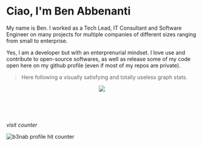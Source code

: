 
# Ciao, I'm Ben Abbenanti

My name is Ben. I worked as a Tech Lead, IT Consultant and Software Engineer on many projects for multiple companies of different sizes ranging from small to enterprise.

Yes, I am a developer but with an enterprenurial mindset. I love use and contribute to open-source softwares, as well as release some of my code open here on my github profile (even if most of my repos are private).

<!-- ![b3nab must used languages](https://github-readme-stats.vercel.app/api/top-langs/?username=b3nab&theme=2077) -->

<!-- # Ciao foreigner! -->
<!-- ## Welcome to my github home lol -->

> Here following a visually satisfying and totally useless graph stats.
<p align="center">
    <img align="middle" src="https://github-profile-summary-cards.vercel.app/api/cards/profile-details?username=b3nab&theme=2077">
</p>
<!-- ![b3nab profile details](https://github-profile-summary-cards.vercel.app/api/cards/profile-details?username=b3nab&theme=2077) -->

<!-- ![b3nab github trophy](https://github-profile-trophy.vercel.app/?username=b3nab&theme=2077) -->

<!-- <p align="center">
    <img align="middle" width="45%" src="https://github-readme-stats-git-masterrstaa-rickstaa.vercel.app/api?username=b3nab&theme=2077">
    <img align="middle" width="50%" src="https://github-readme-streak-stats.herokuapp.com/?user=b3nab&theme=2077">
</p> -->

<!-- ![b3nab github stats](https://github-readme-stats-git-masterrstaa-rickstaa.vercel.app/api?username=b3nab&theme=2077) -->
<!-- ![b3nab github stats](https://github-readme-streak-stats.herokuapp.com/?user=b3nab&theme=2077) -->

<!-- ## Star History -->

<!-- <a href="https://star-history.com/#b3nab/instapy-cli&b3nab/deckpad&Date">
 <picture>
   <source media="(prefers-color-scheme: dark)" srcset="https://api.star-history.com/svg?repos=b3nab/instapy-cli,b3nab/deckpad&type=Date&theme=dark" />
   <source media="(prefers-color-scheme: light)" srcset="https://api.star-history.com/svg?repos=b3nab/instapy-cli,b3nab/deckpad&type=Date" />
   <img alt="Star History Chart" src="https://api.star-history.com/svg?repos=b3nab/instapy-cli,b3nab/deckpad&type=Date" />
 </picture>
</a> -->

<!-- ## Tech Stack and Tools -->

<!-- ### OS & Basics -->

<!-- I've always used Linux and MacOS for development and daily machine, Windows is just for gaming. 🤌 -->

<!-- **OS:** MacOS & Linux (+ Windows gaming only)

![Apple](https://svgl-badge.vercel.app/api/Software/Apple?theme=dark)
![Linux](https://svgl-badge.vercel.app/api/Software/Linux?theme=dark)
![Bash](https://svgl-badge.vercel.app/api/Language/Bash?theme=dark)
![Alacritty](https://svgl-badge.vercel.app/api/Software/Alacritty?theme=dark)
![Visual%20Studio%20Code](https://svgl-badge.vercel.app/api/Software/Visual%20Studio%20Code?theme=dark)

![Git](https://svgl-badge.vercel.app/api/Software/Git?theme=dark)
![Homebrew](https://svgl-badge.vercel.app/api/Software/Homebrew?theme=dark)
![NPM](https://svgl-badge.vercel.app/api/Software/NPM?theme=dark)
![Yarn](https://svgl-badge.vercel.app/api/Software/Yarn?theme=dark)
![Ngrok](https://svgl-badge.vercel.app/api/Software/Ngrok?theme=dark)
![Postman](https://svgl-badge.vercel.app/api/Software/Postman?theme=dark)

### LANGUAGES

**Languages:** JavaScript/TypeScript, Python, Java, Liquid, HTML, CSS, Sass, GraphQL

![JavaScript](https://svgl-badge.vercel.app/api/Language/JavaScript?theme=dark)
![TypeScript](https://svgl-badge.vercel.app/api/Language/TypeScript?theme=dark)
![HTML5](https://svgl-badge.vercel.app/api/Language/HTML5?theme=dark)
![CSS](https://svgl-badge.vercel.app/api/Language/CSS?theme=dark)
![Sass](https://svgl-badge.vercel.app/api/Language/Sass?theme=dark)
![Java](https://svgl-badge.vercel.app/api/Language/Java?theme=dark)
![Python](https://svgl-badge.vercel.app/api/Language/Python?theme=dark)
![GraphQL](https://svgl-badge.vercel.app/api/Language/GraphQL?theme=dark)
![Markdown](https://svgl-badge.vercel.app/api/Language/Markdown?theme=dark)

### TECH STACK - FRAMEWORKS & LIBRARIES

![aws](https://svgl-badge.vercel.app/api/Software/Amazon%20Web%20Services?theme=dark)
![Angular](https://svgl-badge.vercel.app/api/Framework/Angular?theme=dark)
![React](https://svgl-badge.vercel.app/api/Library/React?theme=dark)
![Next.js](https://svgl-badge.vercel.app/api/Framework/Next.js?theme=dark)
![Remix](https://svgl-badge.vercel.app/api/Framework/Remix?theme=dark)
![Expo](https://svgl-badge.vercel.app/api/Software/Expo?theme=dark)
![Electron](https://svgl-badge.vercel.app/api/Library/Electron?theme=dark)
![RxJS](https://svgl-badge.vercel.app/api/Library/RxJS?theme=dark)
![Remotion](https://svgl-badge.vercel.app/api/Framework/Remotion?theme=dark)
![Gatsby](https://svgl-badge.vercel.app/api/Framework/Gatsby?theme=dark)
![Lit](https://svgl-badge.vercel.app/api/Library/Lit?theme=dark)
![Node.js](https://svgl-badge.vercel.app/api/Library/Node.js?theme=dark)
![Express.js](https://svgl-badge.vercel.app/api/Framework/Express.js?theme=dark)
![Prisma](https://svgl-badge.vercel.app/api/Software/Prisma?theme=dark)
![Shopify](https://svgl-badge.vercel.app/api/CMS/Shopify?theme=dark)
![Strapi](https://svgl-badge.vercel.app/api/CMS/Strapi?theme=dark)
![Tailwind%20CSS](https://svgl-badge.vercel.app/api/Framework/Tailwind%20CSS?theme=dark)
![Styled%20Components](https://svgl-badge.vercel.app/api/Library/Styled%20Components?theme=dark)
![Chakra%20UI](https://svgl-badge.vercel.app/api/Library/Chakra%20UI?theme=dark)
![shadcnui](https://svgl-badge.vercel.app/api/Library/shadcnui?theme=dark)
![Storybook](https://svgl-badge.vercel.app/api/Software/Storybook?theme=dark)
![Web%20components](https://svgl-badge.vercel.app/api/Library/Web%20components?theme=dark)
![Three.js](https://svgl-badge.vercel.app/api/Library/Three.js?theme=dark)
![Headless%20UI](https://svgl-badge.vercel.app/api/Library/Headless%20UI?theme=dark)
![Radix%20UI](https://svgl-badge.vercel.app/api/Library/Radix%20UI?theme=dark)
![Material%20UI](https://svgl-badge.vercel.app/api/Framework/Material%20UI?theme=dark)
![Bootstrap](https://svgl-badge.vercel.app/api/Framework/Bootstrap?theme=dark)

![Jest](https://svgl-badge.vercel.app/api/Framework/Jest?theme=dark)
![Playwright](https://svgl-badge.vercel.app/api/Framework/Playwright?theme=dark)

![Firebase](https://svgl-badge.vercel.app/api/Hosting/Firebase?theme=dark)
![Netlify](https://svgl-badge.vercel.app/api/Hosting/Netlify?theme=dark)
![Vercel](https://svgl-badge.vercel.app/api/Hosting/Vercel?theme=dark)
![WebFlow](https://svgl-badge.vercel.app/api/CMS/WebFlow?theme=dark)
![WordPress](https://svgl-badge.vercel.app/api/CMS/WordPress?theme=dark)

![JWT](https://svgl-badge.vercel.app/api/Library/JWT?theme=dark)

![Parcel](https://svgl-badge.vercel.app/api/Compiler/Parcel?theme=dark)
![SWC](https://svgl-badge.vercel.app/api/Compiler/SWC?theme=dark)

![MongoDB](https://svgl-badge.vercel.app/api/Database/MongoDB?theme=dark)
![MySQL](https://svgl-badge.vercel.app/api/Database/MySQL?theme=dark)
![PostgreSQL](https://svgl-badge.vercel.app/api/Database/PostgreSQL?theme=dark)
![Redis](https://svgl-badge.vercel.app/api/Database/Redis?theme=dark)
![Supabase](https://svgl-badge.vercel.app/api/Database/Supabase?theme=dark)

![Coursera](https://svgl-badge.vercel.app/api/Education/Coursera?theme=dark)
![Udemy](https://svgl-badge.vercel.app/api/Education/Udemy?theme=dark)
![Web.dev](https://svgl-badge.vercel.app/api/Education/Web.dev?theme=dark)

![Esbuild](https://svgl-badge.vercel.app/api/Compiler/Esbuild?theme=dark)
![Vite](https://svgl-badge.vercel.app/api/Devtool/Vite?theme=dark)

![Cloudflare](https://svgl-badge.vercel.app/api/Software/Cloudflare?theme=dark)
![Docker](https://svgl-badge.vercel.app/api/Software/Docker?theme=dark)
![Docusaurus](https://svgl-badge.vercel.app/api/Software/Docusaurus?theme=dark)

![Swagger](https://svgl-badge.vercel.app/api/Software/Swagger?theme=dark)
![WebKit](https://svgl-badge.vercel.app/api/Software/WebKit?theme=dark)

### TOOLS & SERVICES

![Amazon%20Web%20Services](https://svgl-badge.vercel.app/api/Software/Amazon%20Web%20Services?theme=dark)
![Atlassian](https://svgl-badge.vercel.app/api/Software/Atlassian?theme=dark)
![Outlook](https://svgl-badge.vercel.app/api/Software/Outlook?theme=dark)
![Github](https://svgl-badge.vercel.app/api/Software/Github?theme=dark)
![Notion](https://svgl-badge.vercel.app/api/Software/Notion?theme=dark)
![Canva](https://svgl-badge.vercel.app/api/Design/Canva?theme=dark)
![Figma](https://svgl-badge.vercel.app/api/Design/Figma?theme=dark)
![OBS](https://svgl-badge.vercel.app/api/Software/OBS?theme=dark)
![Gmail](https://svgl-badge.vercel.app/api/Software/Gmail?theme=dark)
![Stack%20Overflow](https://svgl-badge.vercel.app/api/Software/Stack%20Overflow?theme=dark)
![Stripe](https://svgl-badge.vercel.app/api/Software/Stripe?theme=dark)
![Product%20Hunt](https://svgl-badge.vercel.app/api/Software/Product%20Hunt?theme=dark)
![Lemon%20Squeezy](https://svgl-badge.vercel.app/api/Software/Lemon%20Squeezy?theme=dark)

### SOCIALS

![Facebook](https://svgl-badge.vercel.app/api/Social/Facebook?theme=dark)
![Google](https://svgl-badge.vercel.app/api/Google/Google?theme=dark)
![Instagram](https://svgl-badge.vercel.app/api/Social/Instagram?theme=dark)
![LinkedIn](https://svgl-badge.vercel.app/api/Social/LinkedIn?theme=dark)
![Reddit](https://svgl-badge.vercel.app/api/Social/Reddit?theme=dark)
![Telegram](https://svgl-badge.vercel.app/api/Social/Telegram?theme=dark)
![Threads](https://svgl-badge.vercel.app/api/Social/Threads?theme=dark)
![TikTok](https://svgl-badge.vercel.app/api/Social/TikTok?theme=dark)
![WhatsApp](https://svgl-badge.vercel.app/api/Social/WhatsApp?theme=dark)
![X](https://svgl-badge.vercel.app/api/Social/X%20%28formerly%20Twitter%29?theme=dark)
![YouTube](https://svgl-badge.vercel.app/api/Social/YouTube?theme=dark)
![Twitch](https://svgl-badge.vercel.app/api/Entertainment/Twitch?theme=dark)

### CRYPTO

![Algorand](https://svgl-badge.vercel.app/api/Crypto/Algorand?theme=dark)
![Bitcoin](https://svgl-badge.vercel.app/api/Crypto/Bitcoin?theme=dark)
![Ethereum](https://svgl-badge.vercel.app/api/Crypto/Ethereum?theme=dark)
![Solana](https://svgl-badge.vercel.app/api/Crypto/Solana?theme=dark) -->

<br/>
<br/>
<br/>

*visit counter*

![b3nab profile hit counter](https://hits.seeyoufarm.com/api/count/incr/badge.svg?url=https%3A%2F%2Fgithub.com%2Fb3nab1212%2Fhit-counter)
